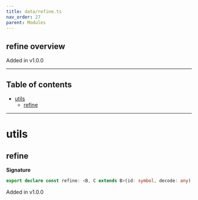 ```yaml
---
title: data/refine.ts
nav_order: 27
parent: Modules
---
```


## refine overview

Added in v1.0.0

---

<h2 class="text-delta">Table of contents</h2>

- [utils](#utils)
  - [refine](#refine)

---

# utils

## refine

**Signature**

```ts
export declare const refine: <B, C extends B>(id: symbol, decode: any) => <A extends B>(self: any) => any
```

Added in v1.0.0

